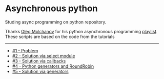 # Asynchronous python

Studing async programming on python repository.

Thanks [Oleg Molchanov](https://www.youtube.com/channel/UCD5_waDcGBhof9xuA1qovTQ) for his python asynchronous programming [playlist](https://www.youtube.com/watch?v=ZGfv_yRLBiY&list=PLlWXhlUMyooawilqK4lPXRvxtbYiw34S8&ab_channel=%D0%9E%D0%BB%D0%B5%D0%B3%D0%9C%D0%BE%D0%BB%D1%87%D0%B0%D0%BD%D0%BE%D0%B2). 
These scripts are based on the code from the tutorials

-----
* [#1 - Problem](https://github.com/qnbhd/async-py-lessons/blob/master/1_problem.py)
* [#2 - Solution via select module](https://github.com/qnbhd/async-py-lessons/blob/master/2_select.py)
* [#3 - Solution via callbacks](https://github.com/qnbhd/async-py-lessons/blob/master/3_callbacks.py)
* [#4 - Python generators and RoundRobin](https://github.com/qnbhd/async-py-lessons/blob/master/4_generators_round_robin.py)
* [#5 - Solution via generators](https://github.com/qnbhd/async-py-lessons/blob/master/5_async_gens.py)
